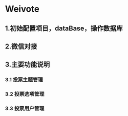 # Weivote
## 1.初始配置项目，dataBase，操作数据库
## 2.微信对接
## 3.主要功能说明
### 3.1 投票主题管理
### 3.2 投票选项管理
### 3.3 投票用户管理